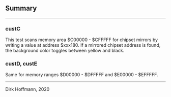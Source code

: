 ## Summary
---

### custC

This test scans  memory area $C00000 - $CFFFFF for chipset  mirrors by writing a value at address $xxx180. If a mirrored chipset address is found, the background color toggles between yellow and black. 

### custD, custE

Same for memory ranges $D00000 - $DFFFFF and $E00000 - $EFFFFF.

---
Dirk Hoffmann, 2020
